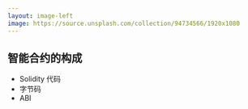 ```yaml
---
layout: image-left
image: https://source.unsplash.com/collection/94734566/1920x1080
---
```


## 智能合约的构成

- Solidity 代码
- 字节码
- ABI